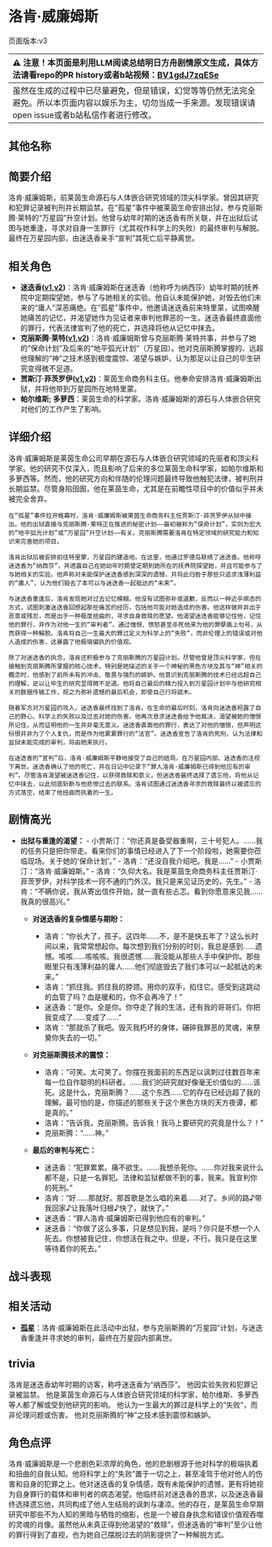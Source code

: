 # 洛肯·威廉姆斯
页面版本:v3
 

| :warning: 注意！本页面是利用LLM阅读总结明日方舟剧情原文生成，具体方法请看repo的PR history或者b站视频：[BV1gdJ7zqESe](https://www.bilibili.com/video/BV1gdJ7zqESe/)         |
|:----------------------------|
| 虽然在生成的过程中已尽量避免，但是错误，幻觉等等仍然无法完全避免。所以本页面内容以娱乐为主，切勿当成一手来源。发现错误请open issue或者b站私信作者进行修改。|



## 其他名称

## 简要介绍
洛肯·威廉姆斯，前莱茵生命源石与人体嵌合研究领域的顶尖科学家。曾因其研究和犯罪记录被判刑并长期监禁。在“孤星”事件中被莱茵生命安排出狱，参与克丽斯腾·莱特的“万星园”升空计划。他曾与幼年时期的迷迭香有所关联，并在出狱后试图与她重逢，寻求对自身一生罪行（尤其视作科学上的失败）的最终审判与解脱。最终在万星园内部，由迷迭香亲手“宣判”其死亡后平静离世。
## 相关角色
-   **迷迭香([v1](../chars/char_391_rosmon.md),[v2](char_391_rosmon.md))**：洛肯·威廉姆斯在迷迭香（他称呼为纳西莎）幼年时期的抚养院中定期探望她，参与了与她相关的实验。他自认未能保护她，对毁去他们未来的“庸人”深恶痛绝。在“孤星”事件中，他邀请迷迭香前来特里蒙，试图唤醒她痛苦的记忆，并渴望她作为见证者来审判他罪恶的一生。迷迭香最终直面他的罪行，代表法律宣判了他的死亡，并选择将他从记忆中抹去。
-   **克丽斯腾·莱特([v1](../chars/extended_char_336509.md),[v2](extended_char_336509.md))**：洛肯·威廉姆斯曾与克丽斯腾·莱特共事，并参与了她的“保命计划”及后来的“地平弧光计划”（万星园）。他对克丽斯腾掌握的、远超他理解的“神”之技术感到极度震惊、渴望与嫉妒，认为那足以让自己的毕生研究变得微不足道。
-   **贾斯汀·菲茨罗伊([v1](../chars/extended_char_5892e6.md),[v2](extended_char_5892e6.md))**：莱茵生命商务科主任。他奉命安排洛肯·威廉姆斯出狱，并将他带到万星园所在地特里蒙。
-   **帕尔维斯; 多萝西**：莱茵生命的科学家。洛肯·威廉姆斯的源石与人体嵌合研究对他们的工作产生了影响。
## 详细介绍
洛肯·威廉姆斯是莱茵生命公司早期在源石与人体嵌合研究领域的先驱者和顶尖科学家。他的研究不仅深入，而且影响了后来的多位莱茵生命科学家，如帕尔维斯和多萝西等。然而，他的研究方向和伴随的伦理问题最终导致他触犯法律，被判刑并长期监禁。尽管身陷囹圄，他在莱茵生命，尤其是在前瞻性项目中的价值似乎并未被完全舍弃。

    在“孤星”事件拉开帷幕时，洛肯·威廉姆斯被莱茵生命商务科主任贾斯汀·菲茨罗伊从狱中接出。他的出狱直接与克丽斯腾·莱特正在推进的秘密计划——最初被称为“保命计划”，实则为宏大的“地平弧光计划”或“万星园”升空计划——有关。克丽斯腾需要洛肯在特定领域的研究能力和知识来完善她的项目。

    洛肯出狱后被安排前往特里蒙，万星园的建造地。在这里，他通过罗德岛联络了迷迭香。他称呼迷迭香为“纳西莎”，并透露自己在她幼年时期曾定期到她所在的抚养院探望她，并且可能参与了与她相关的实验。他声称对未能保护迷迭香感到深深的遗憾，并将此归咎于那些只追求浅薄利益的“庸人”，认为他们毁去了本可以与迷迭香一起抵达的“未来”。

    与迷迭香重逢后，洛肯发现她对过去记忆模糊。他没有试图弥补或道歉，反而以一种近乎病态的方式，试图刺激迷迭香回想起那些痛苦的经历，包括他可能对她造成的伤害。他这样做并非出于恶意或残忍，而是出于一种极度扭曲的，寻求自身救赎的愿望。他渴望迷迭香能够记住他，记住他的罪行，并作为对他一生的“审判者”，通过憎恨、愤怒甚至杀死他来为他的罪孽画上句号，从而获得一种解脱。洛肯将自己一生最大的罪过定义为科学上的“失败”，而非伦理上的错误或对他人造成的伤害，这暴露了他极端偏执的价值观。

    除了对迷迭香的执念，洛肯还积极参与了克丽斯腾的万星园计划。尽管他曾是顶尖科学家，但在接触到克丽斯腾所掌握的核心技术，特别是她描述的关于一个神秘的黑色方块及其与“神”相关的概念时，他感到了前所未有的冲击、敬畏与强烈的嫉妒。他意识到克丽斯腾的技术已经远超自己的理解，足以让毕生的研究显得微不足道。他将自己最后的精力投入到万星园计划中与他研究相关的数据传输工作，视之为弥补遗憾的最后机会，即使自己行将就木。

    随着军方对万星园的攻入，迷迭香最终找到了洛肯。在生命的最后时刻，洛肯向迷迭香袒露了自己的野心、科学上的失败以及过去对她的伤害。他再次恳求迷迭香给予他裁决，渴望被她的憎恨所记住，从而证明他的一生并非毫无意义。迷迭香直面他的罪行，表达了对他的憎恨，但声明这份恨并非为了个人复仇，而是作为他累累罪行的“法官”。迷迭香宣告了洛肯的死刑，认为法律和监狱未能完成的审判，将由她来执行。

    在迷迭香的“宣判”后，洛肯·威廉姆斯平静地接受了自己的结局，在万星园内部、迷迭香的注视下离世。迷迭香确认了他的死亡，并在日记中记录下“罪人洛肯·威廉姆斯已得到他应有的审判”。尽管洛肯渴望被迷迭香记住，以获得救赎和意义，但迷迭香最终选择了遗忘他，将他从记忆中抹去，以此彻底斩断与他悲惨过去的联系。洛肯试图通过迷迭香寻求的救赎最终以被遗忘的方式落空，结束了他扭曲而执着的一生。
## 剧情高光
- **出狱与重逢的渴望：**
        - 小贾斯汀：“你还真是备受器重啊，三十号犯人。……我的任务只是把你带走。看来你们的事情已经进入了下一个阶段啦，她需要你莅临现场。关于她的‘保命计划’。”
        - 洛肯：“还没自我介绍吧。我是……”
        - 小贾斯汀：“洛肯·威廉姆斯。”
        - 洛肯：“久仰大名。我是莱茵生命商务科主任贾斯汀·菲茨罗伊，对科学技术一窍不通的门外汉。我只是来见证历史的，先生。”
        - 洛肯：“不瞒你说，我从寄出信件开始，就一直有些忐忑。看到你愿意来见我……我真的很高兴。”

    - **对迷迭香的复杂情感与期盼：**
        - 洛肯：“你长大了，孩子。这四年……不，是不是快五年了？这么长时间以来，我常常想起你。每次想到我们分别的时刻，我总是感到……遗憾。咳咳……咳咳咳。我很遗憾……我没能从那些人手中保护你。那些眼里只有浅薄利益的庸人……他们彻底毁去了我们本可以一起抵达的未来。”
        - 洛肯：“抓住我。抓住我的脖颈。用你的双手，掐住它。感受到这跳动的血管了吗？血是暖和的，你不会再冷了！”
        - 迷迭香：“是你。全是你。你夺走了我的生活，还有我的哥哥们。你把我变成了……变成了……”
        - 洛肯：“那就杀了我吧。毁灭我朽坏的身体，碾碎我罪恶的灵魂，来祭奠你失去的一切。”

    - **对克丽斯腾技术的震惊：**
        - 洛肯：“可笑。太可笑了。你摆在我面前的东西足以讽刺过往数百年来每一位自作聪明的科研者。……我们的研究就好像毫无价值似的……该死。这是什么，克丽斯腾？……这个东西……它的存在已经远超了我的理解。最可怕的是，你描述的那些关于这个黑色方块的天方夜谭，都是真的。”
        - 洛肯：“告诉我，克丽斯腾。告诉我！我马上要研究的究竟是什么？！”
        - 克丽斯腾：“……神。”

    - **最后的审判与死亡：**
        - 迷迭香：“犯罪累累。痛不欲生。……我想杀死你。……你对我来说什么都不是，只是一名罪犯。法律和监狱都做不到的事，我来。我宣判你的死刑。”
        - 洛肯：“好……那就好。那首歌是怎么唱的来着……对了。乡间的路♪带我回家♪让我落叶归根♪快了，就快了。”
        - 迷迭香：“罪人洛肯·威廉姆斯已得到他应有的审判。”
        - 迷迭香：“你做了这么多事，只是想见到我，是吗？你只是不想一个人死去。你想被我记住，你想活在我之中。但是，不行。我只是在这里等待着你的死去。”
## 战斗表现

## 相关活动
-   **[孤星](../stories/act25side.md)**：洛肯·威廉姆斯在此活动中出狱，参与克丽斯腾的“万星园”计划，与迷迭香重逢并寻求她的审判，最终在万星园内部离世。
## trivia
洛肯是迷迭香幼年时期的访客，称呼迷迭香为“纳西莎”。
    他因实验失败和犯罪记录被监禁。
    他是莱茵生命源石与人体嵌合研究领域的科学家，帕尔维斯、多萝西等人都了解或受到他研究的影响。
    他认为一生最大的罪过是科学上的“失败”，而非伦理问题或伤害。
    他对克丽斯腾的“神”之技术感到震惊和嫉妒。
## 角色点评
洛肯·威廉姆斯是一个悲剧色彩浓厚的角色，他的悲剧根源于他对科学的极端执着和扭曲的自我认知。他将科学上的“失败”置于一切之上，甚至凌驾于他对他人的伤害和自身的犯罪之上。他对迷迭香的复杂情感，既有未能保护的遗憾，更有将她视为自身罪行的载体和审判者的病态渴望。他临终前对迷迭香的恳求，以及迷迭香最终选择遗忘他，共同构成了他人生结局的讽刺与凄凉。他的存在，是莱茵生命早期研究中那些不为人知的黑暗与牺牲的缩影，也是一个被自身执念和错误价值观吞噬的灵魂的肖像。虽然他从未真正得到他渴望的“救赎”，但迷迭香的“审判”至少让他的罪行得到了直视，也为她自己摆脱过去的阴影提供了一种解脱方式。
